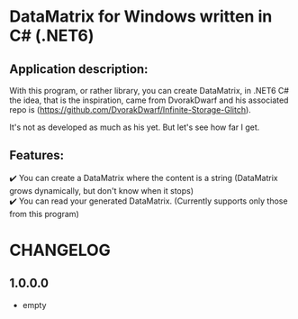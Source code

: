 # DataMatrix for Windows written in C# (.NET6)

## Application description:

With this program, or rather library, you can create DataMatrix, in .NET6 C# the idea, that is the inspiration, came from DvorakDwarf and his associated repo is (https://github.com/DvorakDwarf/Infinite-Storage-Glitch).

It's not as developed as much as his yet. But let's see how far I get.

## Features:

✔️ You can create a DataMatrix where the content is a string (DataMatrix grows dynamically, but don't know when it stops)<br/>
✔️ You can read your generated DataMatrix. (Currently supports only those from this program)<br/>

# CHANGELOG

## 1.0.0.0
- empty
